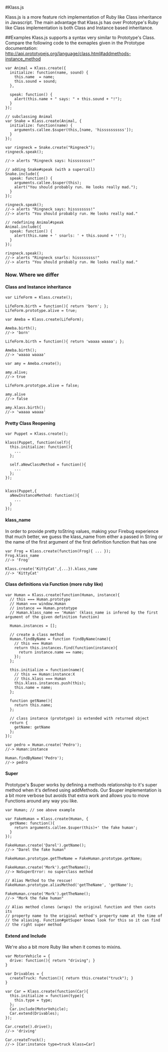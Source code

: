 #Klass.js

Klass.js is a more feature rich implementation of Ruby like Class inheritance in Javascript. The main advantage that Klass.js has over Prototype's Ruby like Class implementation is both Class and Instance based inheritance.

##Examples
  Klass.js supports a syntax very similar to Prototype's Class. Compare the following code to the exmaples given in the Prototype documentation:
  <http://api.prototypejs.org/language/class.html#addmethods-instance_method>

    var Animal = Klass.create({
      initialize: function(name, sound) {
        this.name  = name;
        this.sound = sound;
      },

      speak: function() {
        alert(this.name + " says: " + this.sound + "!");
      }
    });

    // subclassing Animal
    var Snake = Klass.create(Animal, {
      initialize: function(name) {
        arguments.callee.$super(this,[name, 'hissssssssss']);
      }
    });

    var ringneck = Snake.create("Ringneck");
    ringneck.speak();

    //-> alerts "Ringneck says: hissssssss!"

    // adding Snake#speak (with a supercall)
    Snake.include({
      speak: function() {
        arguments.callee.$super(this);
        alert("You should probably run. He looks really mad.");
      }
    });

    ringneck.speak();
    //-> alerts "Ringneck says: hissssssss!"
    //-> alerts "You should probably run. He looks really mad."

    // redefining Animal#speak
    Animal.include({
      speak: function() {
        alert(this.name + ' snarls: ' + this.sound + '!');
      }
    });

    ringneck.speak();
    //-> alerts "Ringneck snarls: hissssssss!"
    //-> alerts "You should probably run. He looks really mad."

### Now. Where we differ

#### Class and Instance inheritance

    var LifeForm = Klass.create();

    LifeForm.birth = function(){ return 'born'; };
    LifeForm.prototype.alive = true;

    var Ameba = Klass.create(LifeForm);

    Ameba.birth();
    //-> 'born'

    LifeForm.birth = function(){ return 'waaaa waaaa'; };

    Ameba.birth();
    //-> 'waaaa waaaa'

    var amy = Ameba.create();

    amy.alive;
    //-> true

    LifeForm.prototype.alive = false;

    amy.alive
    //-> false

    amy.klass.birth();
    //-> 'waaaa waaaa'

#### Pretty Class Reopening

    var Puppet = Klass.create();

    klass(Puppet, function(self){
      this.initialize: function(){
        ...
      };

      self.aNewClassMethod = function(){
        ...
      };
    });


    klass(Puppet,{
      aNewInstanceMethod: function(){
        ...
      }
    });

#### klass_name

  In order to provide pretty toString values, making your Firebug experience that much better, we guess the klass_name from
  either a passed in String or the name of the first argument of the first definition function that has one

    var Frog = Klass.create(function(Frog){ ... });
    Frog.klass_name
    //-> 'Frog'

    Klass.create('KittyCat',{...}).klass_name
    //-> 'KittyCat'

#### Class definitions via Function (more ruby like)

    var Human = Klass.create(function(Human, instance){
      // this === Human.prototype
      // Human === window.Human
      // instance == Human.prototype
      // Human.klass_name == 'Human' (klass_name is infered by the first argument of the given definition function)

      Human.instances = [];

      // create a class method
      Human.findByName = function findByName(name){
        // this === Human
        return this.instances.find(function(instance){
          return instance.name == name;
        });
      };

      this.initialize = function(name){
        // this == Human:instance:X
        // this.klass === Human
        this.klass.instances.push(this);
        this.name = name;
      };

      function getName(){
        return this.name;
      };

      // class instance (prototype) is extended with returned object
      return {
        getName: getName
      };
    });

    var pedro = Human.create('Pedro');
    //-> Human:instance

    Human.findByName('Pedro');
    //-> pedro


#### Super
  Prototype's $super works by defining a methods relationship to it's super method
  when it's defined using addMethods. Our $super implementation is a bit more verbose
  but avoids that extra work and allows you to move Functions around any way you like.

    var Human; // see above example

    var FakeHuman = Klass.create(Human, {
      getName: function(){
        return arguments.callee.$super(this)+' the fake human';
      }
    });

    FakeHuman.create('Darel').getName();
    //-> "Darel the fake human"

    FakeHuman.prototype.getTheName = FakeHuman.prototype.getName;

    FakeHuman.create('Mork').getTheName();
    //-> NoSuperError: no superclass method

    // Alias Method to the rescue!
    FakeHuman.prototype.aliasMethod('getTheName', 'getName');

    FakeHuman.create('Mork').getTheName();
    //-> "Mork the fake human"

    // Alias method clones (wraps) the original function and then casts its
    // property name to the original method's property name at the time of
    // the aliasing. Function#getSuper knows look for this so it can find
    // the right super method

#### Extend and Include
  We're also a bit more Ruby like when it comes to mixins.

    var MotorVehicle = {
      drive: function(){ return "driving"; }
    }

    var Drivables = {
      createTruck: function(){ return this.create("truck"); }
    }

    var Car = Klass.create(function(Car){
      this.initialize = function(type){
        this.type = type;
      };
      Car.include(MotorVehicle);
      Car.extend(Drivables);
    });

    Car.create().drive();
    //-> 'driving'

    Car.createTruck();
    //-> [Car:instance type=truck klass=Car]
